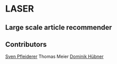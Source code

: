 LASER
=====

Large scale article recommender
-----

Contributors
-----
[Sven Pfleiderer](https://github.com/pfleidi)
Thomas Meier
[Dominik Hübner](https://github.com/yeahiii)
